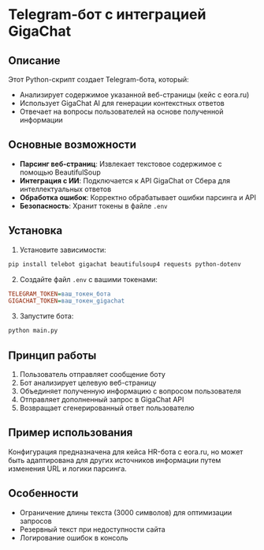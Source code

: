 # Telegram-бот с интеграцией GigaChat

## Описание
Этот Python-скрипт создает Telegram-бота, который:
- Анализирует содержимое указанной веб-страницы (кейс с eora.ru)
- Использует GigaChat AI для генерации контекстных ответов
- Отвечает на вопросы пользователей на основе полученной информации

## Основные возможности
- **Парсинг веб-страниц**: Извлекает текстовое содержимое с помощью BeautifulSoup
- **Интеграция с ИИ**: Подключается к API GigaChat от Сбера для интеллектуальных ответов
- **Обработка ошибок**: Корректно обрабатывает ошибки парсинга и API
- **Безопасность**: Хранит токены в файле `.env`

## Установка
1. Установите зависимости:
```bash
pip install telebot gigachat beautifulsoup4 requests python-dotenv
```

2. Создайте файл `.env` с вашими токенами:
```ini
TELEGRAM_TOKEN=ваш_токен_бота
GIGACHAT_TOKEN=ваш_токен_gigachat
```

3. Запустите бота:
```bash
python main.py
```

## Принцип работы
1. Пользователь отправляет сообщение боту
2. Бот анализирует целевую веб-страницу
3. Объединяет полученную информацию с вопросом пользователя
4. Отправляет дополненный запрос в GigaChat API
5. Возвращает сгенерированный ответ пользователю

## Пример использования
Конфигурация предназначена для кейса HR-бота с eora.ru, но может быть адаптирована для других источников информации путем изменения URL и логики парсинга.

## Особенности
- Ограничение длины текста (3000 символов) для оптимизации запросов
- Резервный текст при недоступности сайта
- Логирование ошибок в консоль